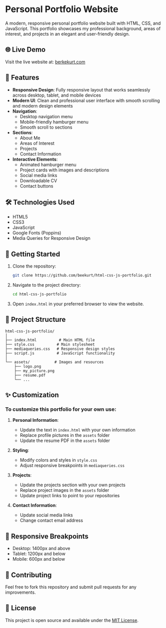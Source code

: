 # Personal Portfolio Website

A modern, responsive personal portfolio website built with HTML, CSS, and JavaScript. This portfolio showcases my professional background, areas of interest, and projects in an elegant and user-friendly design.

## 🌐 Live Demo

Visit the live website at: [berkekurt.com](https://berkekurt.com)

## 🌟 Features

- **Responsive Design**: Fully responsive layout that works seamlessly across desktop, tablet, and mobile devices
- **Modern UI**: Clean and professional user interface with smooth scrolling and modern design elements
- **Navigation**: 
  - Desktop navigation menu
  - Mobile-friendly hamburger menu
  - Smooth scroll to sections
- **Sections**:
  - About Me
  - Areas of Interest
  - Projects
  - Contact Information
- **Interactive Elements**:
  - Animated hamburger menu
  - Project cards with images and descriptions
  - Social media links
  - Downloadable CV
  - Contact buttons

## 🛠️ Technologies Used

- HTML5
- CSS3
- JavaScript
- Google Fonts (Poppins)
- Media Queries for Responsive Design

## 🚀 Getting Started

1. Clone the repository:
   ```bash
   git clone https://github.com/beekurt/html-css-js-portfolio.git
   ```

2. Navigate to the project directory:
   ```bash
   cd html-css-js-portfolio
   ```

3. Open `index.html` in your preferred browser to view the website.

## 📂 Project Structure

```
html-css-js-portfolio/
│
├── index.html          # Main HTML file
├── style.css          # Main stylesheet
├── mediaqueries.css   # Responsive design styles
├── script.js          # JavaScript functionality
│
└── assets/           # Images and resources
    ├── logo.png
    ├── my_picture.png
    ├── resume.pdf
    └── ...
```

## ✨ Customization

### To customize this portfolio for your own use:

1. **Personal Information**:
   - Update the text in `index.html` with your own information
   - Replace profile pictures in the `assets` folder
   - Update the resume PDF in the `assets` folder

2. **Styling**:
   - Modify colors and styles in `style.css`
   - Adjust responsive breakpoints in `mediaqueries.css`

3. **Projects**:
   - Update the projects section with your own projects
   - Replace project images in the `assets` folder
   - Update project links to point to your repositories

4. **Contact Information**:
   - Update social media links
   - Change contact email address

## 📱 Responsive Breakpoints

- Desktop: 1400px and above
- Tablet: 1200px and below
- Mobile: 600px and below

## 🤝 Contributing

Feel free to fork this repository and submit pull requests for any improvements.

## 📄 License

This project is open source and available under the [MIT License](LICENSE).
